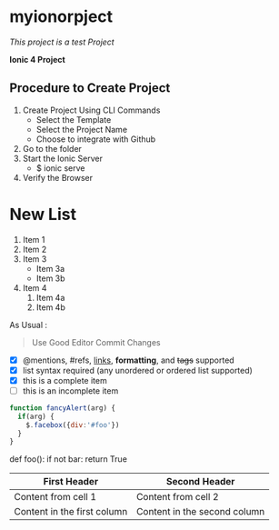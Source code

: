 # myionorpject

*This project is a test Project*

**Ionic 4 Project**

## Procedure to Create Project

1. Create Project Using CLI Commands
   * Select the Template
   * Select the Project Name
   * Choose to integrate with Github
2. Go to the folder
3. Start the Ionic Server
   * $ ionic serve
4. Verify the Browser
 
# New List

1. Item 1
2. Item 2
3. Item 3
   * Item 3a
   * Item 3b
4. Item 4
   1. Item 4a
   2. Item 4b
   
   
As Usual :

> Use Good Editor
> Commit Changes 

- [x] @mentions, #refs, [links](), **formatting**, and <del>tags</del> supported
- [x] list syntax required (any unordered or ordered list supported)
- [x] this is a complete item
- [ ] this is an incomplete item

```javascript
function fancyAlert(arg) {
  if(arg) {
    $.facebox({div:'#foo'})
  }
}
```

def foo():
    if not bar:
        return True
        

        
First Header | Second Header
------------ | -------------
Content from cell 1 | Content from cell 2
Content in the first column | Content in the second column
